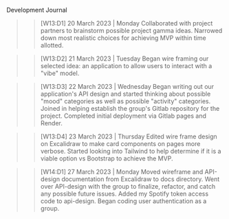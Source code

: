 Development Journal

> > [W13:D1] 20 March 2023 | Monday
> > Collaborated with project partners to brainstorm possible project gamma ideas. Narrowed down most realistic choices for achieving MVP within time allotted.

> > [W13:D2] 21 March 2023 | Tuesday
> > Began wire framing our selected idea: an application to allow users to interact with a "vibe" model.

> > [W13:D3] 22 March 2023 | Wednesday
> > Began writing out our application's API design and started thinking about possible "mood" categories as well as possible "activity" categories. Joined in helping establish the group's Gitlab repository for the project. Completed initial deployment via Gitlab pages and Render.

> > [W13:D4] 23 March 2023 | Thursday
> > Edited wire frame design on Excalidraw to make card components on pages more verbose.
> > Started looking into Tailwind to help determine if it is a viable option vs Bootstrap to achieve the MVP.

> > [W14:D1] 27 March 2023 | Monday
> > Moved wireframe and API-design documentation from Excalidraw to docs directory. Went over API-design with the group to finalize, refactor, and catch any possible future issues. Added my Spotify token access code to api-design. Began coding user authentication as a group.
